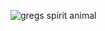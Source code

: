 ![gregs spirit animal](https://i858.photobucket.com/albums/ab142/LorriW/Canadians%20want%20to%20End%20Seal%20Hunt/grazingseal.jpg)
